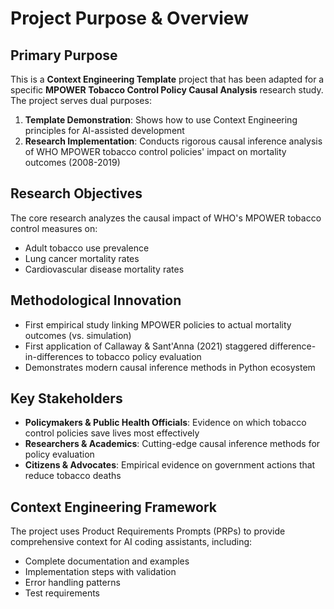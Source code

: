 # Project Purpose & Overview

## Primary Purpose
This is a **Context Engineering Template** project that has been adapted for a specific **MPOWER Tobacco Control Policy Causal Analysis** research study. The project serves dual purposes:

1. **Template Demonstration**: Shows how to use Context Engineering principles for AI-assisted development
2. **Research Implementation**: Conducts rigorous causal inference analysis of WHO MPOWER tobacco control policies' impact on mortality outcomes (2008-2019)

## Research Objectives
The core research analyzes the causal impact of WHO's MPOWER tobacco control measures on:
- Adult tobacco use prevalence
- Lung cancer mortality rates
- Cardiovascular disease mortality rates

## Methodological Innovation
- First empirical study linking MPOWER policies to actual mortality outcomes (vs. simulation)
- First application of Callaway & Sant'Anna (2021) staggered difference-in-differences to tobacco policy evaluation
- Demonstrates modern causal inference methods in Python ecosystem

## Key Stakeholders
- **Policymakers & Public Health Officials**: Evidence on which tobacco control policies save lives most effectively
- **Researchers & Academics**: Cutting-edge causal inference methods for policy evaluation
- **Citizens & Advocates**: Empirical evidence on government actions that reduce tobacco deaths

## Context Engineering Framework
The project uses Product Requirements Prompts (PRPs) to provide comprehensive context for AI coding assistants, including:
- Complete documentation and examples
- Implementation steps with validation
- Error handling patterns
- Test requirements
